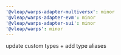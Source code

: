```yaml
---
'@vleap/warps-adapter-multiversx': minor
'@vleap/warps-adapter-evm': minor
'@vleap/warps-adapter-sui': minor
'@vleap/warps': minor
---
```


update custom types + add type aliases
